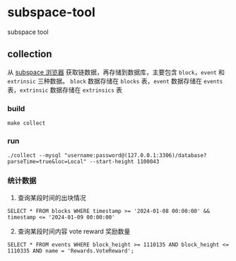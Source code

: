 # subspace-tool

subspace tool

## collection

从 [subspace 浏览器](https://explorer.subspace.network/#/gemini-3g/consensus) 获取链数据，再存储到数据库，主要包含 `block`，`event` 和 `extrinsic` 三种数据。
`block` 数据存储在 `blocks` 表，`event` 数据存储在 `events` 表，`extrinsic` 数据存储在 `extrinsics` 表

### build

```
make collect
```

### run

```
./collect --mysql "username:password@(127.0.0.1:3306)/database?parseTime=true&loc=Local" --start-height 1100043
```

### 统计数据

1. 查询某段时间的出块情况
```
SELECT * FROM blocks WHERE timestamp >= '2024-01-08 00:00:00' && timestamp <= '2024-01-09 00:00:00'
```

2. 查询某段时间内容 vote reward 奖励数量

```
SELECT * FROM events WHERE block_height >= 1110135 AND block_height <= 1110335 AND name = 'Rewards.VoteReward';
```
